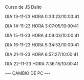 Curso de JS Dalto

DIA 13-11-23 HORA 0:33:23/10:00:41

DIA 14-11-23 HORA 3:07:05/10:00:41

DIA 15-11-23 HORA 4:09:03/10:00:41

DIA 16-11-23 HORA 5:34:53/10:00:41

DIA 21-11-23 HORA 6:57:27/10:00:41

DIA 22-11-23 HORA 7:36:15/10:00:41

--- CAMBIO DE PC ---